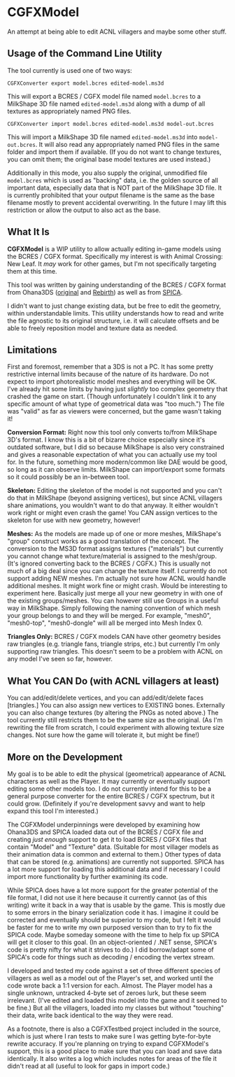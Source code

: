 # CGFXModel
An attempt at being able to edit ACNL villagers and maybe some other stuff.


## **Usage of the Command Line Utility**

The tool currently is used one of two ways:

`CGFXConverter export model.bcres edited-model.ms3d`

This will export a BCRES / CGFX model file named `model.bcres` to a MilkShape 3D file named `edited-model.ms3d` along with a dump of all textures as appropriately named PNG files.


`CGFXConverter import model.bcres edited-model.ms3d model-out.bcres`

This will import a MilkShape 3D file named `edited-model.ms3d` into `model-out.bcres`. It will also read any appropriately named PNG files in the same folder and import them if available. (If you do not want to change textures, you can omit them; the original base model textures are used instead.)

Additionally in this mode, you also supply the original, unmodified file `model.bcres` which is used as "backing" data, i.e. the golden source of all important data, especially data that is NOT part of the MilkShape 3D file. It is currently prohibited that your output filename is the same as the base filename mostly to prevent accidental overwriting. In the future I may lift this restriction or allow the output to also act as the base.


## **What It Is**

**CGFXModel** is a WIP utility to allow actually editing in-game models using the BCRES / CGFX format. Specifically my interest is with Animal Crossing: New Leaf. It *may* work for other games, but I'm not specifically targeting them at this time.

This tool was written by gaining understanding of the BCRES / CGFX format from Ohana3DS ([original](https://github.com/dnasdw/Ohana3DS) and [Rebirth](https://github.com/gdkchan/Ohana3DS-Rebirth)) as well as from [SPICA](https://github.com/gdkchan/SPICA).

I didn't want to just change existing data, but be free to edit the geometry, within understandable limits. This utility understands how to read and write the file agnostic to its original structure, i.e. it will calculate offsets and be able to freely reposition model and texture data as needed.


## **Limitations**

First and foremost, remember that a 3DS is not a PC. It has some pretty restrictive internal limits because of the nature of its hardware. Do not expect to import photorealistic model meshes and everything will be OK. I've already hit some limits by having just *slightly* too complex geometry that crashed the game on start. (Though unfortunately I couldn't link it to any specific amount of what type of geometrical data was "too much.") The file was "valid" as far as viewers were concerned, but the game wasn't taking it!

**Conversion Format:** Right now this tool only converts to/from MilkShape 3D's format. I know this is a bit of bizarre choice especially since it's outdated software, but I did so because MilkShape is also very constrained and gives a reasonable expectation of what you can actually use my tool for. In the future, something more modern/common like DAE would be good, so long as it can observe limits. MilkShape can import/export some formats so it could possibly be an in-between tool.

**Skeleton:** Editing the skeleton of the model is not supported and you can't do that in MilkShape (beyond assigning vertices), but since ACNL villagers share animations, you wouldn't want to do that anyway. It either wouldn't work right or might even crash the game! You CAN assign vertices to the skeleton for use with new geometry, however!

**Meshes:** As the models are made up of one or more meshes, MilkShape's "group" construct works as a good translation of the concept. The conversion to the MS3D format assigns textures ("materials") but currently you cannot change what texture/material is assigned to the mesh/group. (It's ignored converting back to the BCRES / CGFX.) This is usually not much of a big deal since you can change the texture itself. I currently do not support adding NEW meshes. I'm actually not sure how ACNL would handle additional meshes. It might work fine or might crash. Would be interesting to experiment here. Basically just merge all your new geometry in with one of the existing groups/meshes. You can however still use Groups in a useful way in MilkShape. Simply following the naming convention of which mesh your group belongs to and they will be merged. For example, "mesh0", "mesh0-top", "mesh0-dongle" will all be merged into Mesh Index 0. 

**Triangles Only:** BCRES / CGFX models CAN have other geometry besides raw triangles (e.g. triangle fans, triangle strips, etc.) but currently I'm only supporting raw triangles. This doesn't seem to be a problem with ACNL on any model I've seen so far, however.


## **What You CAN Do (with ACNL villagers at least)**

You can add/edit/delete vertices, and you can add/edit/delete faces [triangles.] You can also assign new vertices to EXISTING bones. Externally you can also change textures (by altering the PNGs as noted above.) The tool currently still restricts them to be the same size as the original. (As I'm rewriting the file from scratch, I could experiment with allowing texture size changes. Not sure how the game will tolerate it, but might be fine!)


## **More on the Development**

My goal is to be able to edit the physical (geometrical) appearance of ACNL characters as well as the Player. It may currently or eventually support editing some other models too. I do not currently intend for this to be a general purpose converter for the entire BCRES / CGFX spectrum, but it could grow. (Definitely if you're development savvy and want to help expand this tool I'm interested.)

The CGFXModel underpinnings were developed by examining how Ohana3DS and SPICA loaded data out of the BCRES / CGFX file and creating *just enough* support to get it to load BCRES / CGFX files that contain "Model" and "Texture" data. (Suitable for most villager models as their animation data is common and external to them.) Other types of data that can be stored (e.g. animations) are currently not supported. SPICA has a lot more support for loading this additional data and if necessary I could import more functionality by further examining its code.

While SPICA does have a lot more support for the greater potential of the file format, I did not use it here because it currently cannot (as of this writing) write it back in a way that is usable by the game. This is mostly due to some errors in the binary serialization code it has. I imagine it could be corrected and eventually should be superior to my code, but I felt it would be faster for me to write my own purposed version than to try to fix the SPICA code. Maybe someday someone with the time to help fix up SPICA will get it closer to this goal. (In an object-oriented / .NET sense, SPICA's code is pretty nifty for what it strives to do.) I did borrow/adapt some of SPICA's code for things such as decoding / encoding the vertex stream.

I developed and tested my code against a set of three different species of villagers as well as a model out of the Player's set, and worked until the code wrote back a 1:1 version for each. Almost. The Player model has a single unknown, untracked 4-byte set of zeroes lurk, but these seem irrelevant. (I've edited and loaded this model into the game and it seemed to be fine.) But all the villagers, loaded into my classes but without "touching" their data, write back identical to the way they were read.

As a footnote, there is also a CGFXTestbed project included in the source, which is just where I ran tests to make sure I was getting byte-for-byte rewrite accuracy. If you're planning on trying to expand CGFXModel's support, this is a good place to make sure that you can load and save data identically. It also writes a log which includes notes for areas of the file it didn't read at all (useful to look for gaps in import code.)
